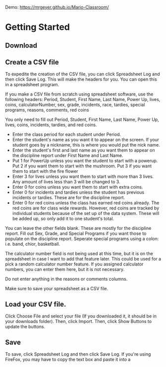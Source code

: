 Demo: https://mrgeyer.github.io/Mario-Classroom/

# Getting Started

## Download


## Create a CSV file

To expedite the creation of the CSV file, you can click Spreadsheet Log and then click Save Log. This will make the headers for you. You can open this in a spreadsheet program.

If you make a CSV file from scratch using spreadsheet software, use the following headers: Period,	 Student,	 First Name,	 Last Name,	 Power Up,	 lives,	 coins,	 calculatorNumber,	 sex,	 grade,	  incidents,	 race,	 tardies,	 special programs,	  reasons,	 comments,	 red coins


You only need to fill out Period, Student, First Name, Last Name, Power Up, lives, coins, incidents, tardies, and red coins. 

- Enter the class period for each student under Period.
- Enter the student's name as you want it to appear on the screen. If your student goes by a nickname, this is where you would put the nick name.
- Enter the student's first and last name as you want them to appear on the discipline report under First Name and Last Name.
- Put 1 for PowerUp unless you want the student to start with a powerup. Put 2 if you want them to start with the mushroom. Put 3 if you want them to start with the fire flower
- Enter 3 for lives unless you want them to start with more than 3 lives. Any amount of lives less than 3 will be changed to 3.
- Enter 0 for coins unless you want them to start with extra coins.
- Enter 0 for incidents and tardies unless the student has previous incidents or tardies. These are for the discipline report.
- Enter 0 for red coins unless the class has earned red coins already. The red coins are for class wide rewards. However, red coins are tracked by individual students because of the set up of the data system. These will be added up, so only add it to one student's total.

You can leave the other fields blank. These are mostly for the discipline report. Fill out Sex, Grade, and Special Programs if you want those to populate on the discipline report. Seperate special programs using a colon: i.e. band, chior, basketball.

The calculator number field is not being used at this time, but it is on the spreadsheet in case I want to add that feature later. This could be used for a pick a random calculator number feature. If you assigned calculator numbers, you can enter them here, but it is not necessary.

Do not enter anything in the reasons or comments columns.

Make sure to save your spreadsheet as a CSV file.

## Load your CSV file. 

Click Choose File and select your file (If you downloaded it, it should be in your downloads folder). Then, click Import. Then, click Show Buttons to update the buttons.

## Save

To save, click Spreadsheet Log and then click Save Log. If you're using FireFox, you may have to copy the text box and paste it into a 


